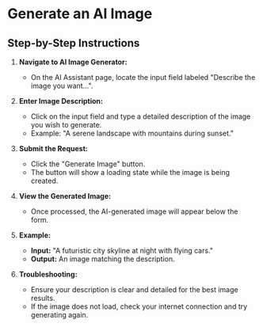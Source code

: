 # Generate an AI Image

## Step-by-Step Instructions

1. **Navigate to AI Image Generator:**
   - On the AI Assistant page, locate the input field labeled "Describe the image you want...".

2. **Enter Image Description:**
   - Click on the input field and type a detailed description of the image you wish to generate.
   - Example: "A serene landscape with mountains during sunset."

3. **Submit the Request:**
   - Click the "Generate Image" button.
   - The button will show a loading state while the image is being created.

4. **View the Generated Image:**
   - Once processed, the AI-generated image will appear below the form.

5. **Example:**
   - **Input:** "A futuristic city skyline at night with flying cars."
   - **Output:** An image matching the description.

6. **Troubleshooting:**
   - Ensure your description is clear and detailed for the best image results.
   - If the image does not load, check your internet connection and try generating again.